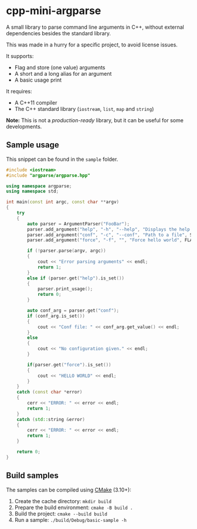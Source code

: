 # cpp-mini-argparse

A small library to parse command line arguments in C++, without external
dependencies besides the standard library.

This was made in a hurry for a specific project, to avoid license issues.

It supports:
* Flag and store (one value) arguments
* A short and a long alias for an argument
* A basic usage print

It requires:
* A C++11 compiler
* The C++ standard library (`iostream`, `list`, `map` and `string`)

**Note:** This is not a *production-ready* library, but it can be useful for
some developments.


## Sample usage

This snippet can be found in the `sample` folder.

```cpp
#include <iostream>
#include "argparse/argparse.hpp"

using namespace argparse;
using namespace std;

int main(const int argc, const char **argv)
{
    try
    {
        auto parser = ArgumentParser("FooBar");
        parser.add_argument("help", "-h", "--help", "Displays the help message");
        parser.add_argument("conf", "-c", "--conf", "Path to a file", STORE);
        parser.add_argument("force", "-f", "", "Force hello world", FLAG);

        if (!parser.parse(argv, argc))
        {
            cout << "Error parsing arguments" << endl;
            return 1;
        }
        else if (parser.get("help").is_set())
        {
            parser.print_usage();
            return 0;
        }

        auto conf_arg = parser.get("conf");
        if (conf_arg.is_set())
        {
            cout << "Conf file: " << conf_arg.get_value() << endl;
        }
        else
        {
            cout << "No configuration given." << endl;
        }

        if(parser.get("force").is_set())
        {
            cout << "HELLO WORLD" << endl;
        }
    }
    catch (const char *error)
    {
        cerr << "ERROR: " << error << endl;
        return 1;
    }
    catch (std::string &error)
    {
        cerr << "ERROR: " << error << endl;
        return 1;
    }

    return 0;
}
```

## Build samples

The samples can be compiled using [CMake](https://cmake.org/) (3.10+):

1. Create the cache directory: `mkdir build`
1. Prepare the build environment: `cmake -B build .`
1. Build the project: `cmake --build build`
1. Run a sample: `./build/Debug/basic-sample -h`
